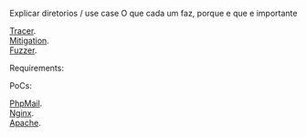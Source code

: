 Explicar diretorios / use case
O que cada um faz, porque e que e importante

[Tracer](https://github.com/0xSmiley/Runtime/blob/master/Tracer/README.md). <br/>
[Mitigation](https://github.com/0xSmiley/Runtime/blob/master/Mitigation/README.md). <br/>
[Fuzzer](https://github.com/0xSmiley/Runtime/blob/master/Fuzzer/README.md). <br/>


Requirements:  <br/>



PoCs:  <br/>

[PhpMail](https://github.com/0xSmiley/Runtime/blob/master/PoC/PhpMail/README.md). <br/>
[Nginx](https://github.com/0xSmiley/Runtime/blob/master/PoC/Nginx/README.md). <br/>
[Apache](https://github.com/0xSmiley/Runtime/blob/master/PoC/ApacheTomcat/README.md). <br/>
